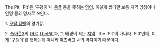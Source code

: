 The Pit. 'Pit'은 '구덩이'나 [동굴](%EB%8F%99%EA%B5%B4.md) 등을 뜻하는
[영어](%EC%98%81%EC%96%B4.md). 이렇게 썼다면 보통 지역 명칭이나 인명 등의 명사로 쓰인다.

1\. [모탈 컴뱃](%EB%AA%A8%ED%83%88%20%EC%BB%B4%EB%B1%83.md)의 경기장.

2\. [폴아웃3](%ED%8F%B4%EC%95%84%EC%9B%833.md)의 [DLC](DLC.md) [ThePitt](The%20Pitt.md)과, 그 배경이 되는
[지역](%EB%8D%94%20%ED%95%8F%28%ED%8F%B4%EC%95%84%EC%9B%833%29.md). The
'Pit'이 아니라 'Pitt'인데, 이게 '구덩이'를 뜻하는게 아니라 피츠버그 시의 약자이기 때문이다.

